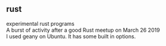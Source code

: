 ## rust
experimental rust programs
<br>
A burst of activity after a good Rust meetup on March 26 2019
<br>
I used geany on Ubuntu. It has some built in options.
<br>
